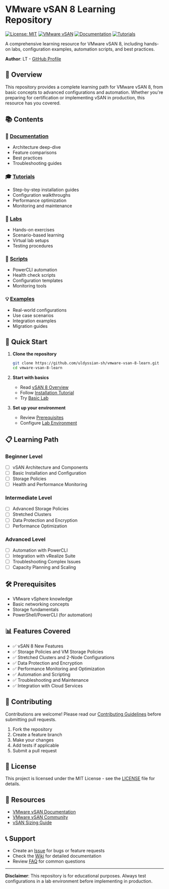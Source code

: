 # VMware vSAN 8 Learning Repository

[![License: MIT](https://img.shields.io/badge/License-MIT-yellow.svg)](https://opensource.org/licenses/MIT)
[![VMware vSAN](https://img.shields.io/badge/VMware-vSAN%208-blue.svg)](https://www.vmware.com/products/vsan.html)
[![Documentation](https://img.shields.io/badge/docs-wiki-green.svg)](./wiki)
[![Tutorials](https://img.shields.io/badge/tutorials-available-orange.svg)](./tutorials)

A comprehensive learning resource for VMware vSAN 8, including hands-on labs, configuration examples, automation scripts, and best practices.

**Author**: LT - [GitHub Profile](https://github.com/uldyssian-sh)

## 🎯 Overview

This repository provides a complete learning path for VMware vSAN 8, from basic concepts to advanced configurations and automation. Whether you're preparing for certification or implementing vSAN in production, this resource has you covered.

## 📚 Contents

### 📖 [Documentation](./docs)
- Architecture deep-dive
- Feature comparisons
- Best practices
- Troubleshooting guides

### 🎓 [Tutorials](./tutorials)
- Step-by-step installation guides
- Configuration walkthroughs
- Performance optimization
- Monitoring and maintenance

### 🧪 [Labs](./labs)
- Hands-on exercises
- Scenario-based learning
- Virtual lab setups
- Testing procedures

### 🔧 [Scripts](./scripts)
- PowerCLI automation
- Health check scripts
- Configuration templates
- Monitoring tools

### 💡 [Examples](./examples)
- Real-world configurations
- Use case scenarios
- Integration examples
- Migration guides

## 🚀 Quick Start

1. **Clone the repository**
   ```bash
   git clone https://github.com/uldyssian-sh/vmware-vsan-8-learn.git
   cd vmware-vsan-8-learn
   ```

2. **Start with basics**
   - Read [vSAN 8 Overview](./docs/01-overview.md)
   - Follow [Installation Tutorial](./tutorials/01-installation.md)
   - Try [Basic Lab](./labs/01-basic-setup.md)

3. **Set up your environment**
   - Review [Prerequisites](./docs/prerequisites.md)
   - Configure [Lab Environment](./labs/environment-setup.md)

## 📋 Learning Path

### Beginner Level
- [ ] vSAN Architecture and Components
- [ ] Basic Installation and Configuration
- [ ] Storage Policies
- [ ] Health and Performance Monitoring

### Intermediate Level
- [ ] Advanced Storage Policies
- [ ] Stretched Clusters
- [ ] Data Protection and Encryption
- [ ] Performance Optimization

### Advanced Level
- [ ] Automation with PowerCLI
- [ ] Integration with vRealize Suite
- [ ] Troubleshooting Complex Issues
- [ ] Capacity Planning and Scaling

## 🛠️ Prerequisites

- VMware vSphere knowledge
- Basic networking concepts
- Storage fundamentals
- PowerShell/PowerCLI (for automation)

## 📊 Features Covered

- ✅ vSAN 8 New Features
- ✅ Storage Policies and VM Storage Policies
- ✅ Stretched Clusters and 2-Node Configurations
- ✅ Data Protection and Encryption
- ✅ Performance Monitoring and Optimization
- ✅ Automation and Scripting
- ✅ Troubleshooting and Maintenance
- ✅ Integration with Cloud Services

## 🤝 Contributing

Contributions are welcome! Please read our [Contributing Guidelines](./CONTRIBUTING.md) before submitting pull requests.

1. Fork the repository
2. Create a feature branch
3. Make your changes
4. Add tests if applicable
5. Submit a pull request

## 📄 License

This project is licensed under the MIT License - see the [LICENSE](./LICENSE) file for details.

## 🔗 Resources

- [VMware vSAN Documentation](https://docs.vmware.com/en/VMware-vSAN/)
- [VMware vSAN Community](https://communities.vmware.com/t5/VMware-vSAN/ct-p/2002)
- [vSAN Sizing Guide](https://core.vmware.com/resource/vmware-vsan-sizing-guide)

## 📞 Support

- Create an [Issue](https://github.com/uldyssian-sh/vmware-vsan-8-learn/issues) for bugs or feature requests
- Check the [Wiki](./wiki) for detailed documentation
- Review [FAQ](./docs/faq.md) for common questions

---

**Disclaimer**: This repository is for educational purposes. Always test configurations in a lab environment before implementing in production.